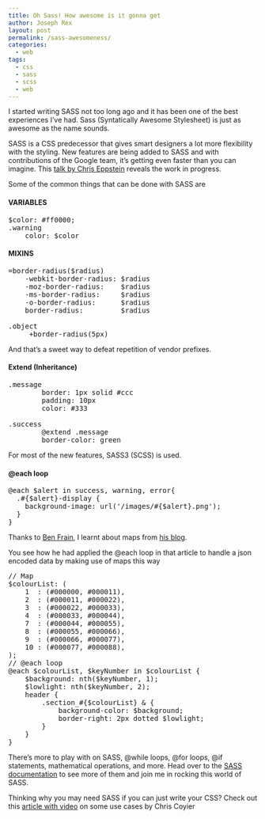 ```yaml
---
title: Oh Sass! How awesome is it gonna get
author: Joseph Rex
layout: post
permalink: /sass-awesomeness/
categories:
  - web
tags:
  - css
  - sass
  - scss
  - web
---
```

I started writing SASS not too long ago and it has been one of the best experiences I&#8217;ve had. Sass (Syntatically Awesome Stylesheet) is just as awesome as the name sounds.

SASS is a CSS predecessor that gives smart designers a lot more flexibility with the styling. New features are being added to SASS and with contributions of the Google team, it&#8217;s getting even faster than you can imagine. This [talk by Chris Eppstein][1] reveals the work in progress.

Some of the common things that can be done with SASS are

#### VARIABLES

<pre class="lang:sass decode:true" title="variables">$color: #ff0000;
.warning
    color: $color</pre>

#### MIXINS

<pre class="lang:sass decode:true">=border-radius($radius)
    -webkit-border-radius: $radius
    -moz-border-radius:    $radius
    -ms-border-radius:     $radius
    -o-border-radius:      $radius
    border-radius:         $radius

.object
     +border-radius(5px)</pre>

And that&#8217;s a sweet way to defeat repetition of vendor prefixes.

#### Extend (Inheritance)

<pre class="lang:sass decode:true" title="Sass inheritance">.message
        border: 1px solid #ccc
        padding: 10px
        color: #333

.success
        @extend .message
        border-color: green
</pre>

For most of the new features, SASS3 (SCSS) is used.

#### @each loop

<pre class="lang:default decode:true">@each $alert in success, warning, error{
  .#{$alert}-display {
    background-image: url('/images/#{$alert}.png');
  }
}
</pre>

Thanks to [Ben Frain][2], I learnt about maps from [his blog][3].

You see how he had applied the @each loop in that article to handle a json encoded data by making use of maps this way

<pre class="lang:sass decode:true" title="maps and @each loop">// Map
$colourList: (
    1  : (#000000, #000011), 
    2  : (#000011, #000022), 
    3  : (#000022, #000033), 
    4  : (#000033, #000044), 
    7  : (#000044, #000055), 
    8  : (#000055, #000066), 
    9  : (#000066, #000077), 
    10 : (#000077, #000088), 
);
// @each loop
@each $colourList, $keyNumber in $colourList {
    $background: nth($keyNumber, 1);
    $lowlight: nth($keyNumber, 2);
    header {
        .section_#{$colourList} & {
            background-color: $background;
            border-right: 2px dotted $lowlight;
        }
    }
}
</pre>

There&#8217;s more to play with on SASS, @while loops, @for loops, @if statements, mathematical operations, and more. Head over to the <a href="http://sass-lang.com/documentation/file.SASS_REFERENCE.html" target="_blank">SASS documentation</a> to see more of them and join me in rocking this world of SASS.

Thinking why you may need SASS if you can just write your CSS? Check out this <a href="http://css-tricks.com/video-screencasts/132-quick-useful-case-sass-math-mixins/" target="_blank">article with video</a> on some use cases by Chris Coyier

 [1]: https://www.youtube.com/watch?v=-ZJeOJGazgE
 [2]: http://benfrain.com/
 [3]: http://benfrain.com/using-lists-with-maps-in-sass-3-3